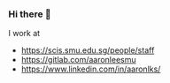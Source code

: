 ### Hi there 👋

I work at 
- https://scis.smu.edu.sg/people/staff
- https://gitlab.com/aaronleesmu
- https://www.linkedin.com/in/aaronlks/

<!--
**aaronleesmu/aaronleesmu** is a ✨ _special_ ✨ repository because its `README.md` (this file) appears on your GitHub profile.

Here are some ideas to get you started:

- 🔭 I’m currently working on ...
- 🌱 I’m currently learning ...
- 👯 I’m looking to collaborate on ...
- 🤔 I’m looking for help with ...
- 💬 Ask me about ...
- 📫 How to reach me: ...
- 😄 Pronouns: ...
- ⚡ Fun fact: ...
-->
